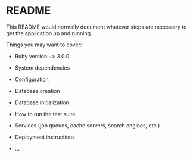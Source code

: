 # README

This README would normally document whatever steps are necessary to get the
application up and running.

Things you may want to cover:

* Ruby version ~> 3.0.0

* System dependencies

* Configuration

* Database creation

* Database initialization

* How to run the test suite

* Services (job queues, cache servers, search engines, etc.)

* Deployment instructions

* ...
